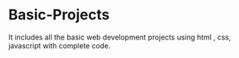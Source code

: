 # Basic-Projects
It includes all the basic web development projects using html , css, javascript with complete code.
